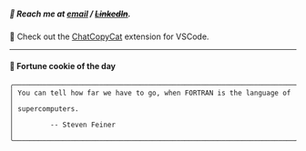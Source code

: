 ##### :calling: Reach me at **[email](mailto:johannes@stenmark.in)** ***/*** **[~~LinkedIn~~](https://www.linkedin.com/in/johannes-stenmark)**.
:feet: Check out the [ChatCopyCat](https://github.com/jstenmark/ChatCopyCat) extension for VSCode.

---
#### :cookie: Fortune cookie of the day
```smalltalk
╭─────────────────────────────────────────────────────────────────────╮
│ You can tell how far we have to go, when FORTRAN is the language of │
│ supercomputers.                                                     │
│         -- Steven Feiner                                            │
╰─────────────────────────────────────────────────────────────────────╯
```
